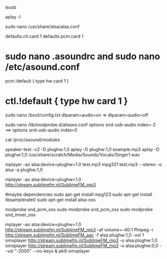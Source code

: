 lsusb

aplay -l

sudo nano /usr/share/alsa/alsa.conf

defaults.ctl.card 1 
defaults.pcm.card 1 

sudo nano .asoundrc
and
sudo nano /etc/asound.conf
===
pcm.!default {
        type hw
        card 1
}

ctl.!default {
        type hw
        card 1
}
===

sudo nano /boot/config.txt
dtparam=audio=on => dtparam=audio=off

sudo nano /lib/modprobe.d/aliases.conf
options snd-usb-audio index=-2 ==> options snd-usb-audio index=0

cat /proc/asound/modules 

speaker-test -c2 -D plughw:1,0
aplay -D plughw:1,0 example.mp3
aplay -D plughw:1,0 /usr/share/scratch/Media/Sounds/Vocals/Singer1.wav

mplayer -ao alsa:device=plughw=1.0 test.mp3
mpg321 test.mp3 --stereo -o alsa -a plughw:1,0

mplayer -ao alsa:device=plughw=1.0 http://stream.sublimefm.nl/SublimeFM_mp3

#maybe dependencies
sudo apt-get install mpg123
sudo apt-get install libsamplerate0
sudo apt-get install alsa-oss

modprobe snd_pcm_oss
sudo modprobe snd_pcm_oss
sudo modprobe snd_mixer_oss


mplayer -ao alsa:device=plughw=1.0 http://stream.sublimefm.nl/SublimeFM_mp3 -af volume=-40:1
ffmpeg -i http://stream.sublimefm.nl/SublimeFM_aac -f alsa plughw:1,0 -vol 1
omxplayer http://stream.sublimefm.nl/SublimeFM_mp3 -o alsa:plughw:1,0
omxplayer http://stream.sublimefm.nl/SublimeFM_mp3 -o alsa:plughw:0,0 --vol "-2000" --no-keys &
pkill omxplayer 
